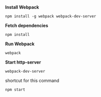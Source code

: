 **Install Webpack**
```
npm install -g webpack webpack-dev-server
```

**Fetch dependencies**
```
npm install
```

**Run Webpack**
```
webpack
```

**Start http-server**
```
webpack-dev-server
```
shortcut for this command
```
npm start
```
